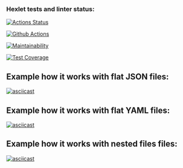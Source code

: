 ### Hexlet tests and linter status:
[![Actions Status](https://github.com/Lorety-VL/frontend-project-46/workflows/hexlet-check/badge.svg)](https://github.com/Lorety-VL/frontend-project-46/actions)

[![Github Actions](https://github.com/Lorety-VL/frontend-project-46/actions/workflows/test-and-lint.yml/badge.svg)](https://github.com/Lorety-VL/frontend-project-46/actions/workflows/test-and-lint.yml)

[![Maintainability](https://api.codeclimate.com/v1/badges/df73844b28e82844d0f1/maintainability)](https://codeclimate.com/github/Lorety-VL/frontend-project-46/maintainability)

[![Test Coverage](https://api.codeclimate.com/v1/badges/df73844b28e82844d0f1/test_coverage)](https://codeclimate.com/github/Lorety-VL/frontend-project-46/test_coverage)

## Example how it works with flat JSON files:

[![asciicast](https://asciinema.org/a/u30RawLtc65gzng7X920pKHUn.svg)](https://asciinema.org/a/u30RawLtc65gzng7X920pKHUn)
## Example how it works with flat YAML files:

[![asciicast](https://asciinema.org/a/u30RawLtc65gzng7X920pKHUn.svg)](https://asciinema.org/a/u30RawLtc65gzng7X920pKHUn)

## Example how it works with nested files files:
[![asciicast](https://asciinema.org/a/VgF88vh4FXgqRJXkw7NEhTOZK.svg)](https://asciinema.org/a/VgF88vh4FXgqRJXkw7NEhTOZK)
